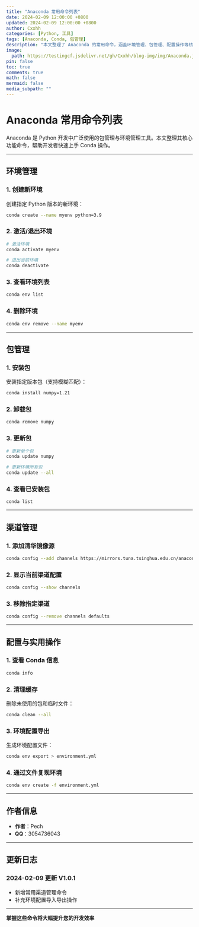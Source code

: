 ```yaml
---
title: "Anaconda 常用命令列表"
date: 2024-02-09 12:00:00 +0800
updated: 2024-02-09 12:00:00 +0800
author: Cxxhh
categories: [Python, 工具]
tags: [Anaconda, Conda, 包管理]
description: "本文整理了 Anaconda 的常用命令，涵盖环境管理、包管理、配置操作等核心功能，助您快速掌握 Conda 工具的使用。"
image:
  path: https://testingcf.jsdelivr.net/gh/Cxxhh/blog-img/img/Anaconda.jpg
pin: false
toc: true
comments: true
math: false
mermaid: false
media_subpath: ""
---
```


# Anaconda 常用命令列表

Anaconda 是 Python 开发中广泛使用的包管理与环境管理工具。本文整理其核心功能命令，帮助开发者快速上手 Conda 操作。

---

## 环境管理

### 1. 创建新环境
创建指定 Python 版本的新环境：
```bash
conda create --name myenv python=3.9
```

### 2. 激活/退出环境
```bash
# 激活环境
conda activate myenv

# 退出当前环境
conda deactivate
```

### 3. 查看环境列表
```bash
conda env list
```

### 4. 删除环境
```bash
conda env remove --name myenv
```

---

## 包管理

### 1. 安装包
安装指定版本包（支持模糊匹配）：
```bash
conda install numpy=1.21
```

### 2. 卸载包
```bash
conda remove numpy
```

### 3. 更新包
```bash
# 更新单个包
conda update numpy

# 更新环境所有包
conda update --all
```

### 4. 查看已安装包
```bash
conda list
```

---

## 渠道管理

### 1. 添加清华镜像源
```bash
conda config --add channels https://mirrors.tuna.tsinghua.edu.cn/anaconda/pkgs/main/
```

### 2. 显示当前渠道配置
```bash
conda config --show channels
```

### 3. 移除指定渠道
```bash
conda config --remove channels defaults
```

---

## 配置与实用操作

### 1. 查看 Conda 信息
```bash
conda info
```

### 2. 清理缓存
删除未使用的包和临时文件：
```bash
conda clean --all
```

### 3. 环境配置导出
生成环境配置文件：
```bash
conda env export > environment.yml
```

### 4. 通过文件复现环境
```bash
conda env create -f environment.yml
```

---

## 作者信息

- **作者**：Pech
- **QQ**：3054736043

---

## 更新日志

### 2024-02-09 更新 V1.0.1
- 新增常用渠道管理命令
- 补充环境配置导入导出操作

---

**掌握这些命令将大幅提升您的开发效率**
